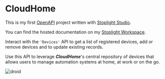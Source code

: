 # CloudHome

This is my first [OpenAPI](https://www.openapis.org/) project written with [Stoplight Studio](https://stoplight.io/api-design/).

You can find the hosted documentation on my [Stoplight Workspace](https://stelloprint.stoplight.io/docs/cloudhome).

Interact with the `'Devices'` API to get a list of registered devices, add or remove devices and to update existing records.

Use this API to leverage __*CloudHome*__'s central repository of devices that allows users to manage automation systems at home, at work or on the go.
</br>

![droid](https://images.unsplash.com/photo-1527430253228-e93688616381?ixlib=rb-1.2.1&ixid=eyJhcHBfaWQiOjEyMDd9&auto=format&fit=crop&w=2391&q=80)

